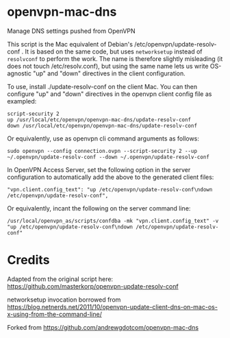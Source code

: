 # openvpn-mac-dns
Manage DNS settings pushed from OpenVPN

This script is the Mac equivalent of Debian's /etc/openvpn/update-resolv-conf . It is based on the same
code, but uses `networksetup` instead of `resolvconf` to perform the work.
The name is therefore slightly misleading (it does not touch /etc/resolv.conf),
but using the same name lets us write OS-agnostic "up" and "down" directives in the client configuration.

To use, install ./update-resolv-conf on the client Mac. You can then configure "up" and "down"
directives in the openvpn client config file as exampled:

```
script-security 2
up /usr/local/etc/openvpn/openvpn-mac-dns/update-resolv-conf
down /usr/local/etc/openvpn/openvpn-mac-dns/update-resolv-conf
```

Or equivalently, use as openvpn cli command arguments as follows:

```
sudo openvpn --config connection.ovpn --script-security 2 --up ~/.openvpn/update-resolv-conf --down ~/.openvpn/update-resolv-conf
```

In OpenVPN Access Server, set the following option in the server configuration to automatically
add the above to the generated client files:

```
"vpn.client.config_text": "up /etc/openvpn/update-resolv-conf\ndown /etc/openvpn/update-resolv-conf", 
```

Or equivalently, incant the following on the server command line:

```
/usr/local/openvpn_as/scripts/confdba -mk "vpn.client.config_text" -v "up /etc/openvpn/update-resolv-conf\ndown /etc/openvpn/update-resolv-conf"
```

# Credits

Adapted from the original script here: https://github.com/masterkorp/openvpn-update-resolv-conf

networksetup invocation borrowed from https://blog.netnerds.net/2011/10/openvpn-update-client-dns-on-mac-os-x-using-from-the-command-line/

Forked from https://github.com/andrewgdotcom/openvpn-mac-dns